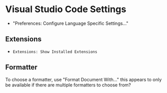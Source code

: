 # Visual Studio Code Settings

- "Preferences: Configure Language Specific Settings..."

## Extensions

- `Extensions: Show Installed Extensions`

## Formatter

To choose a formatter, use "Format Document With..." this appears to only be available if there are multiple formatters to choose from?

